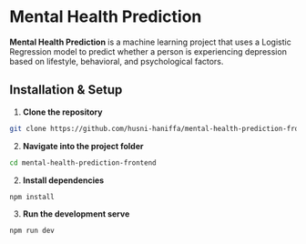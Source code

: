 # Mental Health Prediction

**Mental Health Prediction** is a machine learning project that uses a Logistic Regression model to predict whether a person is experiencing depression based on lifestyle, behavioral, and psychological factors.

## Installation & Setup

1. **Clone the repository**
```bash
git clone https://github.com/husni-haniffa/mental-health-prediction-frontend
```
2. **Navigate into the project folder**
```bash
cd mental-health-prediction-frontend
```
2. **Install dependencies**
```bash
npm install
```
3. **Run the development serve**
```bash
npm run dev
```

